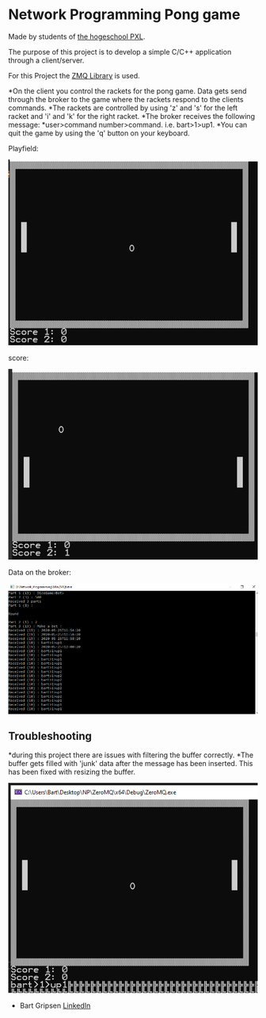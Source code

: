 # Network Programming Pong game 
Made by students of [the hogeschool PXL](https://www.pxl.be).

The purpose of this project is to develop a simple C/C++ application through a client/server.

For this Project the [ZMQ Library](https://zeromq.org/languages/cplusplus/) is used.

*On the client you control the rackets for the pong game. Data gets send through the broker to the game where the rackets respond to the clients commands.
*The rackets are controlled by using 'z' and 's' for the left racket and 'i' and 'k' for the right racket.
*The broker receives the following message: 
	*user>command number>command. i.e. bart>1>up1.
*You can quit the game by using the 'q' button on your keyboard.

Playfield:
<p align="center"><img src="playfield.PNG"></p>

score:
<p align="center"><img src="score.PNG"></p>

Data on the broker:

<p align="center"><img src="broker.png"></p>

## Troubleshooting
*during this project there are issues with filtering the buffer correctly. 
*The buffer gets filled with 'junk' data after the message has been inserted. This has been fixed with resizing the buffer.

<p align="center"><img src="buffer.png"></p>

* Bart Gripsen      [LinkedIn](linkedin.com/in/bart-grispen-9634b1181)